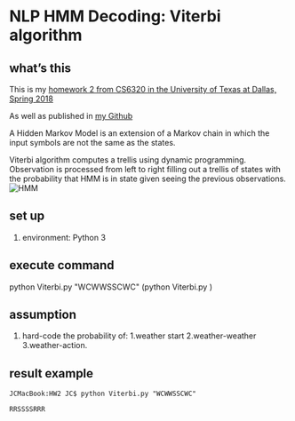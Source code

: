 # NLP HMM Decoding: Viterbi algorithm

## what’s this
This is my [homework 2 from CS6320 in the University of Texas at Dallas, Spring 2018](http://www.hlt.utdallas.edu/~moldovan/CS6320.18S/Homework%202.pdf)

As well as published in [my Github](https://github.com/fatliau/NLP_HMM_Viterbi)

A Hidden Markov Model is an extension of a Markov chain in which the input symbols are not the same as the states.

Viterbi algorithm computes a trellis using dynamic programming.
Observation is processed from left to right filling out a trellis of states
with the probability that HMM is in state given seeing the previous observations.
![HMM](https://github.com/fatliau/NLP_HMM_Viterbi/HMM_weather.png)

## set up
1. environment: Python 3

## execute command
python Viterbi.py "WCWWSSCWC"
(python Viterbi.py <String action>)

## assumption
1. hard-code the probability of: 1.weather start 2.weather-weather 3.weather-action.

## result example
```
JCMacBook:HW2 JC$ python Viterbi.py "WCWWSSCWC"
```
```
RRSSSSRRR
```
